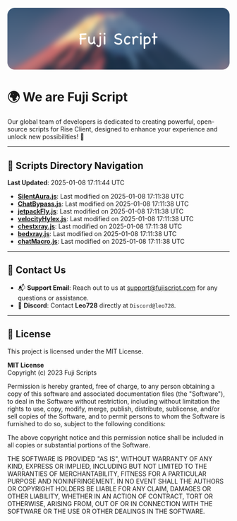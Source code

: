 ![Banner](.github/b.webp)

# 🌍 **We are Fuji Script**

Our global team of developers is dedicated to creating powerful, open-source scripts for Rise Client, designed to enhance your experience and unlock new possibilities! 🌟

---
<!-- SCRIPTS_NAVIGATION_START -->
## 📂 **Scripts Directory Navigation**

**Last Updated**: 2025-01-08 17:11:44 UTC

- **[SilentAura.js](scripts/SilentAura.js)**: Last modified on 2025-01-08 17:11:38 UTC
- **[ChatBypass.js](scripts/ChatBypass.js)**: Last modified on 2025-01-08 17:11:38 UTC
- **[jetpackFly.js](scripts/jetpackFly.js)**: Last modified on 2025-01-08 17:11:38 UTC
- **[velocityHylex.js](scripts/velocityHylex.js)**: Last modified on 2025-01-08 17:11:38 UTC
- **[chestxray.js](scripts/chestxray.js)**: Last modified on 2025-01-08 17:11:38 UTC
- **[bedxray.js](scripts/bedxray.js)**: Last modified on 2025-01-08 17:11:38 UTC
- **[chatMacro.js](scripts/chatMacro.js)**: Last modified on 2025-01-08 17:11:38 UTC

<!-- SCRIPTS_NAVIGATION_END -->

---

## 💬 **Contact Us**  
- 📬 **Support Email**: Reach out to us at [support@fujiscript.com](mailto:support@fujiscript.com) for any questions or assistance.  
- 💬 **Discord**: Contact **Leo728** directly at `Discord@leo728`.

---

## 📜 **License**

This project is licensed under the MIT License.  

**MIT License**  
Copyright (c) 2023 Fuji Scripts  

Permission is hereby granted, free of charge, to any person obtaining a copy of this software and associated documentation files (the "Software"), to deal in the Software without restriction, including without limitation the rights to use, copy, modify, merge, publish, distribute, sublicense, and/or sell copies of the Software, and to permit persons to whom the Software is furnished to do so, subject to the following conditions:  

The above copyright notice and this permission notice shall be included in all copies or substantial portions of the Software.  

THE SOFTWARE IS PROVIDED "AS IS", WITHOUT WARRANTY OF ANY KIND, EXPRESS OR IMPLIED, INCLUDING BUT NOT LIMITED TO THE WARRANTIES OF MERCHANTABILITY, FITNESS FOR A PARTICULAR PURPOSE AND NONINFRINGEMENT. IN NO EVENT SHALL THE AUTHORS OR COPYRIGHT HOLDERS BE LIABLE FOR ANY CLAIM, DAMAGES OR OTHER LIABILITY, WHETHER IN AN ACTION OF CONTRACT, TORT OR OTHERWISE, ARISING FROM, OUT OF OR IN CONNECTION WITH THE SOFTWARE OR THE USE OR OTHER DEALINGS IN THE SOFTWARE.  
